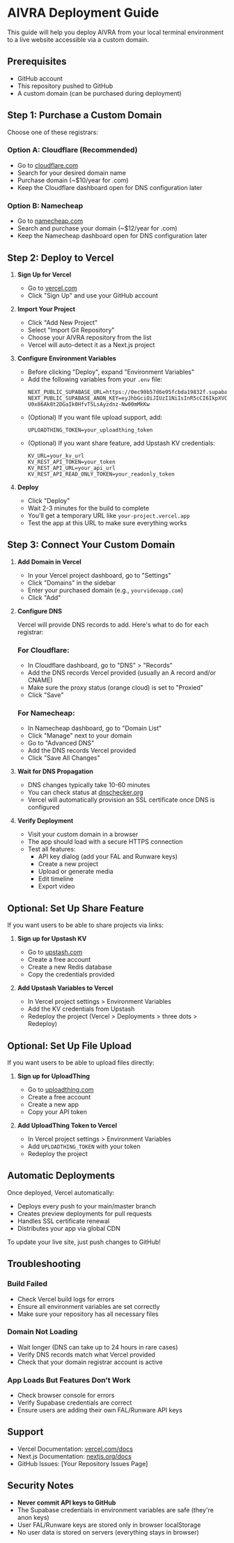 # AIVRA Deployment Guide

This guide will help you deploy AIVRA from your local terminal environment to a live website accessible via a custom domain.

## Prerequisites

- GitHub account
- This repository pushed to GitHub
- A custom domain (can be purchased during deployment)

## Step 1: Purchase a Custom Domain

Choose one of these registrars:

### Option A: Cloudflare (Recommended)
- Go to [cloudflare.com](https://www.cloudflare.com/)
- Search for your desired domain name
- Purchase domain (~$10/year for .com)
- Keep the Cloudflare dashboard open for DNS configuration later

### Option B: Namecheap
- Go to [namecheap.com](https://www.namecheap.com/)
- Search and purchase your domain (~$12/year for .com)
- Keep the Namecheap dashboard open for DNS configuration later

## Step 2: Deploy to Vercel

1. **Sign Up for Vercel**
   - Go to [vercel.com](https://vercel.com/)
   - Click "Sign Up" and use your GitHub account

2. **Import Your Project**
   - Click "Add New Project"
   - Select "Import Git Repository"
   - Choose your AIVRA repository from the list
   - Vercel will auto-detect it as a Next.js project

3. **Configure Environment Variables**
   - Before clicking "Deploy", expand "Environment Variables"
   - Add the following variables from your `.env` file:
     ```
     NEXT_PUBLIC_SUPABASE_URL=https://0ec90b57d6e95fcbda19832f.supabase.co
     NEXT_PUBLIC_SUPABASE_ANON_KEY=eyJhbGciOiJIUzI1NiIsInR5cCI6IkpXVCJ9.eyJpc3MiOiJib2x0IiwicmVmIjoiMGVjOTBiNTdkNmU5NWZjYmRhMTk4MzJmIiwicm9sZSI6ImFub24iLCJpYXQiOjE3NTg4ODE1NzQsImV4cCI6MTc1ODg4MTU3NH0.9I8-U0x86Ak8t2DGaIk0HfvTSLsAyzdnz-Nw00mMkKw
     ```
   - (Optional) If you want file upload support, add:
     ```
     UPLOADTHING_TOKEN=your_uploadthing_token
     ```
   - (Optional) If you want share feature, add Upstash KV credentials:
     ```
     KV_URL=your_kv_url
     KV_REST_API_TOKEN=your_token
     KV_REST_API_URL=your_api_url
     KV_REST_API_READ_ONLY_TOKEN=your_readonly_token
     ```

4. **Deploy**
   - Click "Deploy"
   - Wait 2-3 minutes for the build to complete
   - You'll get a temporary URL like `your-project.vercel.app`
   - Test the app at this URL to make sure everything works

## Step 3: Connect Your Custom Domain

1. **Add Domain in Vercel**
   - In your Vercel project dashboard, go to "Settings"
   - Click "Domains" in the sidebar
   - Enter your purchased domain (e.g., `yourvideoapp.com`)
   - Click "Add"

2. **Configure DNS**

   Vercel will provide DNS records to add. Here's what to do for each registrar:

   ### For Cloudflare:
   - In Cloudflare dashboard, go to "DNS" > "Records"
   - Add the DNS records Vercel provided (usually an A record and/or CNAME)
   - Make sure the proxy status (orange cloud) is set to "Proxied"
   - Click "Save"

   ### For Namecheap:
   - In Namecheap dashboard, go to "Domain List"
   - Click "Manage" next to your domain
   - Go to "Advanced DNS"
   - Add the DNS records Vercel provided
   - Click "Save All Changes"

3. **Wait for DNS Propagation**
   - DNS changes typically take 10-60 minutes
   - You can check status at [dnschecker.org](https://dnschecker.org/)
   - Vercel will automatically provision an SSL certificate once DNS is configured

4. **Verify Deployment**
   - Visit your custom domain in a browser
   - The app should load with a secure HTTPS connection
   - Test all features:
     - API key dialog (add your FAL and Runware keys)
     - Create a new project
     - Upload or generate media
     - Edit timeline
     - Export video

## Optional: Set Up Share Feature

If you want users to be able to share projects via links:

1. **Sign up for Upstash KV**
   - Go to [upstash.com](https://upstash.com/)
   - Create a free account
   - Create a new Redis database
   - Copy the credentials provided

2. **Add Upstash Variables to Vercel**
   - In Vercel project settings > Environment Variables
   - Add the KV credentials from Upstash
   - Redeploy the project (Vercel > Deployments > three dots > Redeploy)

## Optional: Set Up File Upload

If you want users to be able to upload files directly:

1. **Sign up for UploadThing**
   - Go to [uploadthing.com](https://uploadthing.com/)
   - Create a free account
   - Create a new app
   - Copy your API token

2. **Add UploadThing Token to Vercel**
   - In Vercel project settings > Environment Variables
   - Add `UPLOADTHING_TOKEN` with your token
   - Redeploy the project

## Automatic Deployments

Once deployed, Vercel automatically:
- Deploys every push to your main/master branch
- Creates preview deployments for pull requests
- Handles SSL certificate renewal
- Distributes your app via global CDN

To update your live site, just push changes to GitHub!

## Troubleshooting

### Build Failed
- Check Vercel build logs for errors
- Ensure all environment variables are set correctly
- Make sure your repository has all necessary files

### Domain Not Loading
- Wait longer (DNS can take up to 24 hours in rare cases)
- Verify DNS records match what Vercel provided
- Check that your domain registrar account is active

### App Loads But Features Don't Work
- Check browser console for errors
- Verify Supabase credentials are correct
- Ensure users are adding their own FAL/Runware API keys

## Support

- Vercel Documentation: [vercel.com/docs](https://vercel.com/docs)
- Next.js Documentation: [nextjs.org/docs](https://nextjs.org/docs)
- GitHub Issues: [Your Repository Issues Page]

## Security Notes

- **Never commit API keys to GitHub**
- The Supabase credentials in environment variables are safe (they're anon keys)
- User FAL/Runware keys are stored only in browser localStorage
- No user data is stored on servers (everything stays in browser)
